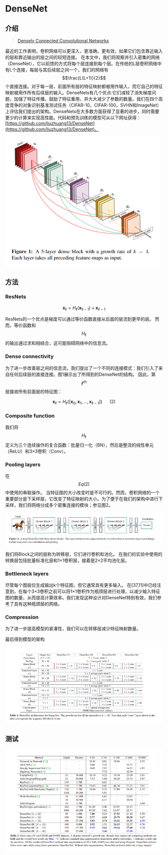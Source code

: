 # DenseNet

## 介绍

> [Densely Connected Convolutional Networks](https://arxiv.org/pdf/1608.06993.pdf)

最近的工作表明，卷积网络可以更深入，更准确，更有效，如果它们包含靠近输入的层和靠近输出的层之间的较短连接。 在本文中，我们将观察并引入密集的网络（DenseNet），它以前馈的方式将每个层连接到每个层。在传统的L层卷积网络中有L个连接，每层与其后续层之间一个，我们的网络有 $$\frac{L(L+1)}{2}$$ 个直接连接。对于每一层，前面所有层的特征映射都被用作输入，而它自己的特征映射被用作所有后续层的输入。DenseNets有几个优点:它们减轻了消失梯度问题，加强了特征传播，鼓励了特征重用，并大大减少了参数的数量。我们在四个高度竞争的对象识别基准测试任务（CIFAR-10，CIFAR-100，SVHN和ImageNet）上评估我们提出的架构。DenseNets在大多数方面获得了显著的进步，同时需要更少的计算来实现高性能。代码和预先训练的模型可从以下网址获得：[https://github.com/liuzhuang13/DenseNet](https://github.com/liuzhuang13/DenseNet)。

![](../../.gitbook/assets/image%20%282%29.png)

## 方法

### ResNets

$$
\mathbf{x}_{\ell}=H_{\ell}\left(\mathbf{x}_{\ell-1}\right)+\mathbf{x}_{\ell-1}
$$

ResNets的一个优点是梯度可以通过等价函数直接从后面的层流到更早的层。 然而，等价函数和 $$H_{\ell}$$ 的输出通过求和相结合，这可能阻碍网络中的信息流。

### Dense connectivity

为了进一步改善层之间的信息流，我们提出了一个不同的连接模式：我们引入了来自任何后续层的直接连接。图1展示出了所得到的DenseNet的结构。 因此，第 $$\ell^{t h}$$ 层接收所有前面层的特征图：

$$
\mathbf{x}_{\ell}=H_{\ell}\left(\left[\mathbf{x}_{0}, \mathbf{x}_{1}, \ldots, \mathbf{x}_{\ell-1}\right]\right) \ \ \ \ \ \ (2)
$$

### Composite function

我们将 $$H_{\ell}$$ 定义为三个连续操作的复合函数：批量归一化（BN），然后是整流的线性单元（ReLU）和3×3卷积（Conv）。

### Pooling layers

在 $$Eq(2)$$ 中使用的串联操作。 当特征图的大小改变时是不可行的。然而，卷积网络的一个重要部分是下采样层，它改变了特征映射的大小。为了便于在我们的架构中进行下采样，我们将网络分成多个密集连接的模块；参见图2。



![](../../.gitbook/assets/image%20%28100%29.png)

我们将Block之间的层称为转移层，它们进行卷积和池化。 在我们的实验中使用的转换层包括批量标准化层和1×1卷积层，接着是2×2平均池化层。

### Bottleneck layers

尽管每个图层仅生成输出k个特征图，但它通常具有更多输入。 在\[37,11\]中已经注意到，在每个3×3卷积之前可以将1×1卷积作为瓶颈层进行处理，以减少输入特征图的数量，从而提高计算效率。我们发现这种设计对DenseNet特别有效，我们参考了具有这种瓶颈层的网络。

### Compression

为了进一步提高模型的紧凑性，我们可以在转移层减少特征映射数量。

最后得到模型的架构

![](../../.gitbook/assets/image%20%289%29.png)

## 测试

![](../../.gitbook/assets/image%20%2841%29.png)



